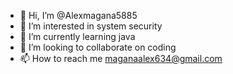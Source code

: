 - 👋 Hi, I’m @Alexmagana5885
- 👀 I’m interested in system security 
- 🌱 I’m currently learning java
- 💞️ I’m looking to collaborate on coding 
- 📫 How to reach me maganaalex634@gmail.com 

<!---
Alexmagana5885/Alexmagana5885 is a ✨ special ✨ repository because its `README.md` (this file) appears on your GitHub profile.
You can click the Preview link to take a look at your changes.
--->
